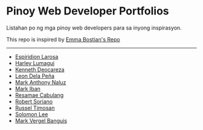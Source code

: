 # Pinoy Web Developer Portfolios

Listahan po ng mga pinoy web developers para sa inyong inspirasyon. 

This repo is inspired by [Emma Bostian's Repo](https://github.com/emmabostian/developer-portfolios)

---

* [Espiridion Larosa](https://edionmelarosa.github.io/)
* [Harley Lumagui](https://harleylumagui.info/)
* [Kenneth Deocareza](https://kennethdeocareza.000webhostapp.com/)
* [Leon Dela Peña](https://leonndp.com/)
* [Mark Anthony Naluz](http://markanthonynaluz.com/)
* [Mark Iban](https://markiban.gq/)
* [Resamae Cabulang](https://resamaecabulang.netlify.app/)
* [Robert Soriano](https://robsoriano.xyz/)
* [Russel Timosan](http://russeltimosan.com/)
* [Solomon Lee](http://techx-solutions.com/)
* [Mark Vergel Banguis](https://banguismv.wtf/)

